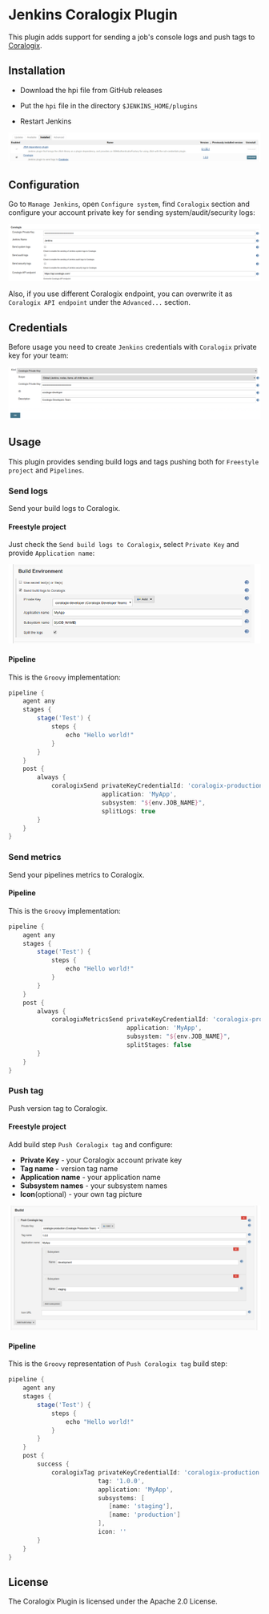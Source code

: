 # Jenkins Coralogix Plugin

This plugin adds support for sending a job's console logs and 
push tags to [Coralogix](https://coralogix.com/).

## Installation

* Download the hpi file from GitHub releases

* Put the ``hpi`` file in the directory ``$JENKINS_HOME/plugins``

* Restart Jenkins

![Coralogix Plugin](docs/images/coralogix_plugin.png)

## Configuration

Go to ``Manage Jenkins``, open ``Configure system``,
find ``Coralogix`` section and configure your account private key
for sending system/audit/security logs:

![Coralogix Configuration](docs/images/coralogix_global_configuration.png)

Also, if you use different Coralogix endpoint, you can overwrite it
as ``Coralogix API endpoint`` under the ``Advanced...`` section.

## Credentials

Before usage you need to create ``Jenkins`` credentials with
``Coralogix`` private key for your team:

![Coralogix Configuration](docs/images/coralogix_credentials.png)

## Usage

This plugin provides sending build logs and tags pushing
both for ``Freestyle project`` and ``Pipelines``.

### Send logs

Send your build logs to Coralogix.

#### Freestyle project

Just check the ``Send build logs to Coralogix``,
select ``Private Key`` and provide ``Application name``:

![Coralogix Logs](docs/images/coralogix_send_logs.png)

#### Pipeline

This is the ``Groovy`` implementation:

```groovy
pipeline {
    agent any
    stages {
        stage('Test') {
            steps {
                echo "Hello world!"
            }
        }
    }
    post {
        always {
            coralogixSend privateKeyCredentialId: 'coralogix-production',
                          application: 'MyApp',
                          subsystem: "${env.JOB_NAME}",
                          splitLogs: true
        }
    }
}
```

### Send metrics

Send your pipelines metrics to Coralogix.

#### Pipeline

This is the ``Groovy`` implementation:

```groovy
pipeline {
    agent any
    stages {
        stage('Test') {
            steps {
                echo "Hello world!"
            }
        }
    }
    post {
        always {
            coralogixMetricsSend privateKeyCredentialId: 'coralogix-production',
                                 application: 'MyApp',
                                 subsystem: "${env.JOB_NAME}",
                                 splitStages: false
        }
    }
}
```

### Push tag

Push version tag to Coralogix.

#### Freestyle project

Add build step ``Push Coralogix tag`` and configure:

* **Private Key** - your Coralogix account private key
* **Tag name** - version tag name
* **Application name** - your application name
* **Subsystem names** - your subsystem names
* **Icon**(optional) - your own tag picture

![Coralogix Tag](docs/images/coralogix_push_tag.png)

#### Pipeline

This is the ``Groovy`` representation of ``Push Coralogix tag`` build step:

```groovy
pipeline {
    agent any
    stages {
        stage('Test') {
            steps {
                echo "Hello world!"
            }
        }
    }
    post {
        success {
            coralogixTag privateKeyCredentialId: 'coralogix-production',
                         tag: '1.0.0',
                         application: 'MyApp',
                         subsystems: [
                            [name: 'staging'],
                            [name: 'production']
                         ],
                         icon: ''
        }
    }
}
```

## License

The Coralogix Plugin is licensed under the Apache 2.0 License.